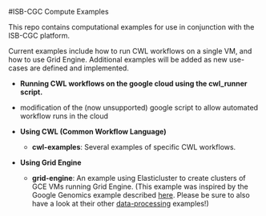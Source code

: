 #ISB-CGC Compute Examples

This repo contains computational examples for use in conjunction with the ISB-CGC platform.

Current examples include how to run CWL workflows on a single VM, and how to use Grid Engine.  Additional examples will be added as new use-cases are defined and implemented.

* **Running CWL workflows on the google cloud using the cwl_runner script.**
 * modification of the (now unsupported) google script to allow automated workflow runs in the cloud 

* **Using CWL (Common Workflow Language)**
  *  **cwl-examples**: Several examples of specific CWL workflows.


* **Using Grid Engine**  
  *  **grid-engine**: An example using Elasticluster to create clusters of GCE VMs running Grid Engine.  (This example was inspired by the Google Genomics example described [here](http://googlegenomics.readthedocs.org/en/latest/use_cases/run_samtools_over_many_files/).  Please be sure to also have a look at their other [data-processing](http://googlegenomics.readthedocs.org/en/latest/sections/process_data.html) examples!)
